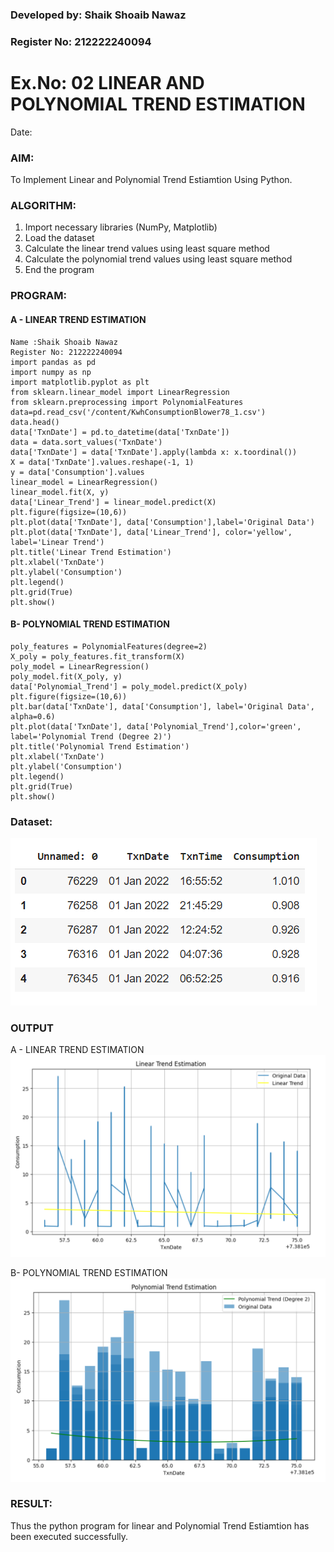 ### Developed by: Shaik Shoaib Nawaz
### Register No: 212222240094
# Ex.No: 02 LINEAR AND POLYNOMIAL TREND ESTIMATION
Date:
### AIM:
To Implement Linear and Polynomial Trend Estiamtion Using Python.

### ALGORITHM:
1. Import necessary libraries (NumPy, Matplotlib)
2. Load the dataset
3. Calculate the linear trend values using least square method
4. Calculate the polynomial trend values using least square method
5. End the program
### PROGRAM:
#### A - LINEAR TREND ESTIMATION
```
Name :Shaik Shoaib Nawaz
Register No: 212222240094
import pandas as pd
import numpy as np
import matplotlib.pyplot as plt
from sklearn.linear_model import LinearRegression
from sklearn.preprocessing import PolynomialFeatures
data=pd.read_csv('/content/KwhConsumptionBlower78_1.csv')
data.head()
data['TxnDate'] = pd.to_datetime(data['TxnDate'])
data = data.sort_values('TxnDate')
data['TxnDate'] = data['TxnDate'].apply(lambda x: x.toordinal())
X = data['TxnDate'].values.reshape(-1, 1)
y = data['Consumption'].values
linear_model = LinearRegression()
linear_model.fit(X, y)
data['Linear_Trend'] = linear_model.predict(X)
plt.figure(figsize=(10,6))
plt.plot(data['TxnDate'], data['Consumption'],label='Original Data')
plt.plot(data['TxnDate'], data['Linear_Trend'], color='yellow', label='Linear Trend')
plt.title('Linear Trend Estimation')
plt.xlabel('TxnDate')
plt.ylabel('Consumption')
plt.legend()
plt.grid(True)
plt.show()
```
#### B- POLYNOMIAL TREND ESTIMATION
```
poly_features = PolynomialFeatures(degree=2)
X_poly = poly_features.fit_transform(X)
poly_model = LinearRegression()
poly_model.fit(X_poly, y)
data['Polynomial_Trend'] = poly_model.predict(X_poly)
plt.figure(figsize=(10,6))
plt.bar(data['TxnDate'], data['Consumption'], label='Original Data', alpha=0.6)
plt.plot(data['TxnDate'], data['Polynomial_Trend'],color='green', label='Polynomial Trend (Degree 2)')
plt.title('Polynomial Trend Estimation')
plt.xlabel('TxnDate')
plt.ylabel('Consumption')
plt.legend()
plt.grid(True)
plt.show()
```
### Dataset:
![dataset](image1.png)
### OUTPUT
A - LINEAR TREND ESTIMATION
![linear](image2.png)

B- POLYNOMIAL TREND ESTIMATION
![polynomial](image3.png)

### RESULT:
Thus the python program for linear and Polynomial Trend Estiamtion has been executed successfully.
